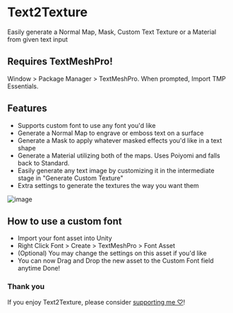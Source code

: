 # Text2Texture
Easily generate a Normal Map, Mask, Custom Text Texture or a Material from given text input

## Requires TextMeshPro!
Window > Package Manager > TextMeshPro. When prompted, Import TMP Essentials.

## Features
- Supports custom font to use any font you'd like
- Generate a Normal Map to engrave or emboss text on a surface
- Generate a Mask to apply whatever masked effects you'd like in a text shape
- Generate a Material utilizing both of the maps. Uses Poiyomi and falls back to Standard.
- Easily generate any text image by customizing it in the intermediate stage in "Generate Custom Texture"
- Extra settings to generate the textures the way you want them

![image](https://cdn.discordapp.com/attachments/1096063656447459490/1096063656632000512/brandeded.gif?ex=66343d13&is=6632eb93&hm=1decea93481aaa9b076fb86306b85d99616bbe21872ba82c8e5e9512074bc2f7&)

## How to use a custom font
- Import your font asset into Unity
- Right Click Font > Create > TextMeshPro > Font Asset
- (Optional) You may change the settings on this asset if you'd like
- You can now Drag and Drop the new asset to the Custom Font field anytime
Done!


### Thank you
If you enjoy Text2Texture, please consider [supporting me ♡](https://ko-fi.com/Dreadrith)!
